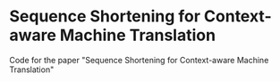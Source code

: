 # Sequence Shortening for Context-aware Machine Translation
Code for the paper "Sequence Shortening for Context-aware Machine Translation"
